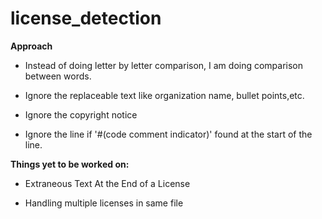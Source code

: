 # license_detection

 **Approach**
 
   * Instead of doing letter by letter comparison, I am doing comparison between words.
 
   * Ignore the replaceable text like organization name, bullet points,etc.
 
   * Ignore the copyright notice 

   * Ignore the line if '#(code comment indicator)' found at the start of the line. 


  **Things yet to be worked on:**

   * Extraneous Text At the End of a License

   * Handling multiple licenses in same file
